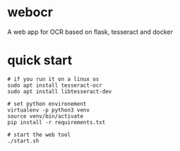 # webocr
A web app for OCR based on flask, tesseract and docker

# quick start

```
# if you run it on a linux os
sudo apt install tesseract-ocr
sudo apt install libtesseract-dev

# set python environement
virtualenv -p python3 venv
source venv/bin/activate
pip install -r requirements.txt

# start the web tool
./start.sh
```
